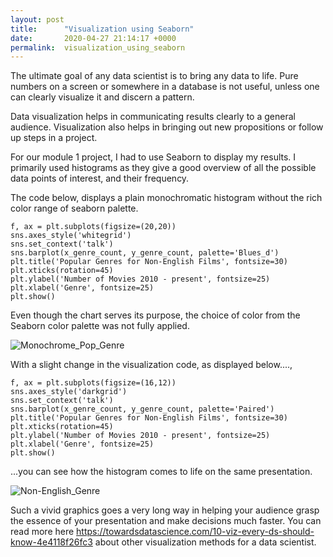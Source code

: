 ```yaml
---
layout: post
title:      "Visualization using Seaborn"
date:       2020-04-27 21:14:17 +0000
permalink:  visualization_using_seaborn
---
```



The ultimate goal of any data scientist is to bring any data to life.  Pure numbers on a screen or somewhere in a database is not useful, unless one can clearly visualize it and discern a pattern. 

Data visualization helps in communicating results clearly to a general audience. Visualization also helps in bringing out new propositions or follow up steps in a project. 

For our module 1 project, I had to use Seaborn to display my results. I primarily used histograms as they give a good overview of all the possible data points of interest, and their frequency. 

The code below, displays a plain monochromatic histogram without the rich color range of seaborn palette.

 
```
f, ax = plt.subplots(figsize=(20,20))
sns.axes_style('whitegrid')
sns.set_context('talk') 
sns.barplot(x_genre_count, y_genre_count, palette='Blues_d')
plt.title('Popular Genres for Non-English Films', fontsize=30)
plt.xticks(rotation=45)
plt.ylabel('Number of Movies 2010 - present', fontsize=25)
plt.xlabel('Genre', fontsize=25) 
plt.show()

```
 


Even though the chart serves its purpose, the choice of color from the Seaborn color palette was not fully applied.

![Monochrome_Pop_Genre](https://github.com/machkev/images/Monochrome_Pop_Genre.png)


With a slight change in the visualization code, as displayed below...., 

```
f, ax = plt.subplots(figsize=(16,12))
sns.axes_style('darkgrid')
sns.set_context('talk') 
sns.barplot(x_genre_count, y_genre_count, palette='Paired')
plt.title('Popular Genres for Non-English Films', fontsize=30)
plt.xticks(rotation=45)
plt.ylabel('Number of Movies 2010 - present', fontsize=25)
plt.xlabel('Genre', fontsize=25) 
plt.show()

```
 

...you can see how the histogram comes to life on the same presentation.


 ![Non-English_Genre](https://github.com/machkev/images/Non_English_Genre.png)



Such a vivid graphics goes a very long way in helping your audience grasp the essence of your presentation and make decisions much faster.
You can read more here https://towardsdatascience.com/10-viz-every-ds-should-know-4e4118f26fc3 about other visualization methods for a data scientist.

